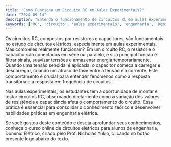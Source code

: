 ```yaml
---
title: "Como Funciona um Circuito RC em Aulas Experimentais?"
date: "2024-09-14"
description: "Entenda o funcionamento de circuitos RC em aulas experimentais de engenharia elétrica."
keywords: ['RC', 'circuito', 'aulas experimentais', 'engenharia', 'Domínio Elétrico']
---
```


Os circuitos RC, compostos por resistores e capacitores, são fundamentais no estudo de circuitos elétricos, especialmente em aulas experimentais. Mas como eles realmente funcionam? Em um circuito RC, o resistor e o capacitor são conectados em série ou paralelo, e sua principal função é filtrar sinais, suavizar tensões e armazenar energia temporariamente. Quando uma tensão senoidal é aplicada, o capacitor começa a carregar e descarregar, criando um atraso de fase entre a tensão e a corrente. Este comportamento é crucial para entender fenômenos como a resposta transitória e a resposta em frequência de circuitos.

Nas aulas experimentais, os estudantes têm a oportunidade de montar e testar circuitos RC, observando diretamente como a variação dos valores de resistência e capacitância afeta o comportamento do circuito. Essa prática é essencial para consolidar o conhecimento teórico e desenvolver habilidades práticas em engenharia elétrica.

Se você gostou deste conteúdo e deseja aprofundar seus conhecimentos, conheça o curso online de circuitos elétricos para alunos de engenharia, Domínio Elétrico, criado pelo Prof. Nicholas Yukio, clicando no botão presente logo abaixo do texto.